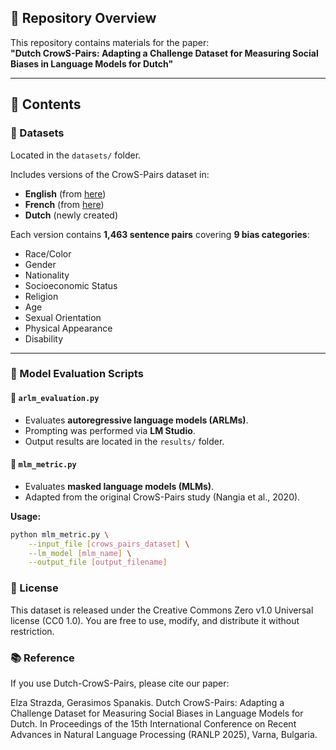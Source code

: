 ## 📂 Repository Overview

This repository contains materials for the paper:  
**"Dutch CrowS-Pairs: Adapting a Challenge Dataset for Measuring Social Biases in Language Models for Dutch"**

---

## 📑 Contents

### 📁 Datasets

Located in the `datasets/` folder.

Includes versions of the CrowS-Pairs dataset in:
- **English** (from [here](https://github.com/nyu-mll/crows-pairs))
- **French** (from [here](https://gitlab.inria.fr/french-crows-pairs))
- **Dutch** (newly created)

Each version contains **1,463 sentence pairs** covering **9 bias categories**:
- Race/Color  
- Gender  
- Nationality  
- Socioeconomic Status  
- Religion  
- Age  
- Sexual Orientation  
- Physical Appearance  
- Disability

---

### 🧠 Model Evaluation Scripts

#### 🔹 `arlm_evaluation.py`
- Evaluates **autoregressive language models (ARLMs)**.
- Prompting was performed via **LM Studio**.
- Output results are located in the `results/` folder.

#### 🔹 `mlm_metric.py`
- Evaluates **masked language models (MLMs)**.
- Adapted from the original CrowS-Pairs study (Nangia et al., 2020).

**Usage:**
```bash
python mlm_metric.py \
    --input_file [crows_pairs_dataset] \
    --lm_model [mlm_name] \
    --output_file [output_filename]
```

### 🪪 License
This dataset is released under the Creative Commons Zero v1.0 Universal license (CC0 1.0).
You are free to use, modify, and distribute it without restriction.

### 📚 Reference
If you use Dutch-CrowS-Pairs, please cite our paper:

Elza Strazda, Gerasimos Spanakis. Dutch CrowS-Pairs: Adapting a Challenge Dataset for Measuring Social Biases in Language Models for Dutch. In Proceedings of the 15th International Conference on Recent Advances in Natural Language Processing (RANLP 2025), Varna, Bulgaria.
